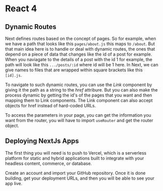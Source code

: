 # React 4

## Dynamic Routes

Next defines routes based on the concept of pages. So for example, when we have a path that looks like this `pages/about.js` this maps to `/about`. But that main idea here is to handle or deal with dynamic routes, the ones that depend on a piece of data that changes like the id of a post for example. When you naviagate to the details of a post with the id 1 for example, the path will look like this `.../posts/:id` where id will be 1 here. In Next, we can give names to files that are wrapped within square brackets like this `[id].js`.

To navigate to such dynamic routes, you can use the *Link* component by giving it the path as a string to the *href* attribure. But you can also make the process dynamic by getting the id's of the pages that you want and then mapping them to Link components. The Link component can also accept objects for href instead of hard-coded URLs.

To access the parameters in your page, you can get the information you want from the router, you will have to import `useRouter` and get the router object.

## Deploying NextJs Apps

The first thing you will need is to push to Vercel, which is a serverless platform for static and hybrid applications built to integrate with your headless content, commerce, or database.


Create an account and import your GitHub repository. Once it is done building, get your deployment URLs, and then you will be able to see your app live.


